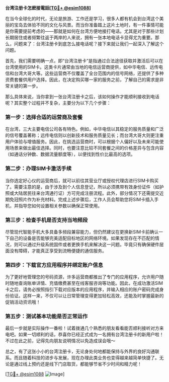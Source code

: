 **台湾注册卡怎麽接電話[[TG💪+ @esim1088](https://t.me/s/esim1088)]**

在当今全球化的时代，无论是旅游、工作还是学习，很多人都有机会到台湾这个美丽的宝岛去体验不同的文化与风景。而当你准备踏上这片土地时，有一件事情可能是你需要提前考虑的——那就是如何在台湾方便地接打电话。尤其是对于那些计划长期居住或者频繁往返于两岸的人来说，拥有一张本地电话卡显得尤为重要。那么，问题来了：台湾注册卡到底怎么接电话呢？接下来就让我们一起深入了解这个问题。

首先，我们需要明确一点，即“台湾注册卡”是指通过合法途径获取并激活后可以在台湾使用的SIM卡。这类卡片通常由当地的电信运营商提供，如中华电信、远传电信和台湾大哥大等。这些运营商不仅覆盖了全台范围内的信号网络，还提供了多种资费套餐供用户选择。因此，在决定购买哪一家的服务之前，了解自己的需求是非常关键的第一步。

那么具体来说，当你拿到一张台湾注册卡之后，该如何操作才能顺利接收到电话呢？其实整个过程并不复杂，主要分为以下几个步骤：

### 第一步：选择合适的运营商及套餐

在台湾，三大主要电信公司各有特色。例如，中华电信以其稳定的服务质量和广泛的信号覆盖著称；远传电信则以创新技术和服务质量见长；而台湾大哥大则更注重用户体验与增值服务。因此，在挑选运营商时，可以根据个人偏好以及未来可能使用场景来做出最佳选择。同时，也要注意比较不同套餐之间的价格差异与包含内容（如通话分钟数、数据流量额度等），以便找到性价比最高的选项。

### 第二步：办理SIM卡激活手续

当你选定好心仪的运营商后，就可以前往其营业厅或授权代理店进行SIM卡购买了。需要注意的是，由于涉及到个人信息登记，所以必须携带有效身份证件（如护照或大陆居民往来台湾通行证）方可完成注册流程。此外，部分情况下还需提交近期免冠照片作为补充材料。完成上述步骤后，工作人员会帮助您将SIM卡插入手机，并指导您如何设置相关参数以确保正常使用。

### 第三步：检查手机是否支持当地频段

尽管现代智能手机大多具备多频段兼容能力，但仍然建议在更换新SIM卡前确认一下自己的设备是否能够完美适配目标地区的网络环境。如果发现存在不匹配的情况，则可以通过升级系统固件或者更换手机来解决这一问题。毕竟只有确保硬件层面没有障碍，才能真正享受到流畅便捷的通信服务。

### 第四步：下载官方应用程序并绑定账户信息

为了更好地管理您的号码资源，许多运营商都推出了专门的应用程序，允许用户随时随地查询账单详情、充值缴费甚至在线客服咨询等功能。因此，在成功激活SIM卡之后，请务必按照指引下载对应版本的应用程序，并输入相应的账户密码完成身份验证。这样一来，不仅可以让日常管理变得更加轻松高效，还能及时掌握最新的促销活动资讯哦！

### 第五步：测试基本功能是否正常运作

最后一步就是实际操作一番啦！试着拨通几个熟悉的朋友看看能否顺利接听对方来电吧。如果一切顺利的话，恭喜你已经正式成为一名拥有台湾注册卡的新用户啦！不过在此之前，记得先向朋友说明情况以免造成误会哦～

总之，有了这张小小的台湾注册卡，无论身处何地都能保持与外界的良好沟通联系。而且随着科技的进步与发展，现在办理此类业务也变得越来越简单快捷了。无论是通过线上预约还是线下门店取货，都能够节省不少时间和精力呢！

[[TG💪+ @esim1088](https://t.me/s/esim1088) ![Image](https://i.postimg.cc/4NQfJmqS/Snipaste-2025-05-13-00-14-12.png)]